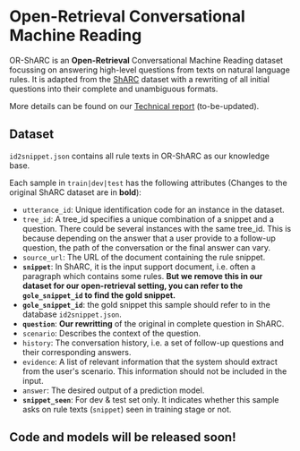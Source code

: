 # Open-Retrieval Conversational Machine Reading

OR-ShARC is an **Open-Retrieval** Conversational Machine Reading dataset focussing on answering high-level questions from texts on natural language rules. It is adapted from the [ShARC](https://sharc-data.github.io/data.html) dataset with a rewriting of all initial questions into their complete and unambiguous formats.

More details can be found on our [Technical report](https://arxiv.org/) (to-be-updated).

## Dataset

`id2snippet.json` contains all rule texts in OR-ShARC as our knowledge base.

Each sample in `train|dev|test` has the following attributes (Changes to the original ShARC dataset are in **bold**):

- `utterance_id`: Unique identification code for an instance in the dataset.
- `tree_id`: A tree_id specifies a unique combination of a snippet and a question. There could be several instances with the same tree_id. This is because depending on the answer that a user provide to a follow-up question, the path of the conversation or the final answer can vary.
- `source_url`: The URL of the document containing the rule snippet.
- **`snippet`**: In ShARC, it is the input support document, i.e. often a paragraph which contains some rules. **But we remove this in our dataset for our open-retrieval setting, you can refer to the `gole_snippet_id` to find the gold snippet.**
- **`gole_snippet_id`**: the gold snippet this sample should refer to in the database `id2snippet.json`.
- **`question`**: **Our rewritting** of the original in complete question in ShARC.
- `scenario`: Describes the context of the question.
- `history`: The conversation history, i.e. a set of follow-up questions and their corresponding answers.
- `evidence`: A list of relevant information that the system should extract from the user's scenario. This information should not be included in the input.
- `answer`: The desired output of a prediction model.
- **`snippet_seen`**: For dev & test set only. It indicates whether this sample asks on rule texts (`snippet`) seen in training stage or not.



## Code and models will be released soon!